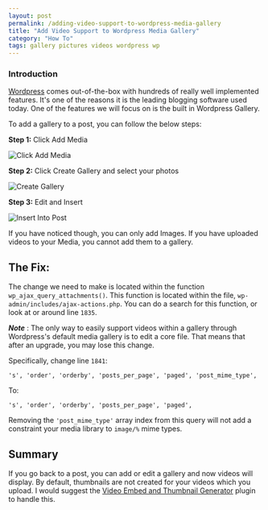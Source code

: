 ```yaml
---
layout: post
permalink: /adding-video-support-to-wordpress-media-gallery
title: "Add Video Support to Wordpress Media Gallery"
category: "How To"
tags: gallery pictures videos wordpress wp
---
```

### Introduction

[Wordpress](http://www.wordpress.com) comes out-of-the-box with hundreds of really well implemented features. It's one of the reasons it is the leading blogging software used today. One of the features we will focus on is the built in Wordpress Gallery.

To add a gallery to a post, you can follow the below steps:

**Step 1:** Click Add Media

![Click Add Media](http://www.highonphp.com/v3/wp-content/uploads/2013/05/Screen-Shot-2013-05-07-at-11.19.25-AM-300x210.png)

**Step 2:** Click Create Gallery and select your photos

![Create Gallery](http://www.highonphp.com/v3/wp-content/uploads/2013/05/Screen-Shot-2013-05-07-at-11.19.36-AM-300x200.png)

**Step 3:** Edit and Insert

![Insert Into Post](http://www.highonphp.com/v3/wp-content/uploads/2013/05/Screen-Shot-2013-05-07-at-11.19.54-AM-300x94.png)

If you have noticed though, you can only add Images. If you have uploaded videos to your Media, you cannot add them to a gallery.

## The Fix:

The change we need to make is located within the function `wp_ajax_query_attachments()`. This function is located within the file, `wp-admin/includes/ajax-actions.php`. You can do a search for this function, or look at or around line `1835`.

**_Note_** : The only way to easily support videos within a gallery through Wordpress's default media gallery is to edit a core file. That means that after an upgrade, you may lose this change.

Specifically, change line `1841`:

    's', 'order', 'orderby', 'posts_per_page', 'paged', 'post_mime_type',

To:

    's', 'order', 'orderby', 'posts_per_page', 'paged',

Removing the `'post_mime_type'` array index from this query will not add a constraint your media library to `image/%` mime types.

## Summary

If you go back to a post, you can add or edit a gallery and now videos will display. By default, thumbnails are not created for your videos which you upload. I would suggest the [Video Embed and Thumbnail Generator](http://www.kylegilman.net/2011/01/18/video-embed-thumbnail-generator-wordpress-plugin/) plugin to handle this.

